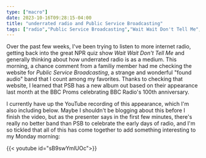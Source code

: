 ```yaml
---
type: ["macro"]
date: 2023-10-16T09:28:15-04:00
title: "underrated radio and Public Service Broadcasting"
tags: ["radio","Public Service Broadcasting","Wait Wait Don't Tell Me","internet radio","BBC Radio","BBC","NPR","This New Noise"]
---
```

Over the past few weeks, I've been trying to listen to more internet radio, getting back into the great NPR quiz show *Wait Wait Don't Tell Me* and generally thinking about how underrated radio is as a medium. This morning, a chance comment from a familiy member had me checking the website for *Public Service Broadcasting*, a strange and wonderful "found audio" band that I count among my favorites. Thanks to checking that website, I learned that PSB has a new album out based on their appearance last month at the BBC Proms celebrating BBC Radio's 100th anniversary.

I currently have up the YouTube recording of this appearance, which I'm also including below. Maybe I shouldn't be blogging about this before I finish the video, but as the presenter says in the first few minutes, there's really no better band than PSB to celebrate the early days of radio, and I'm so tickled that all of this has come together to add something interesting to my Monday morning:

{{< youtube id="sB9swYmlUOc">}}
